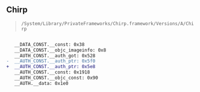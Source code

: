 ## Chirp

> `/System/Library/PrivateFrameworks/Chirp.framework/Versions/A/Chirp`

```diff

   __DATA_CONST.__const: 0x38
   __DATA_CONST.__objc_imageinfo: 0x8
   __AUTH_CONST.__auth_got: 0x528
-  __AUTH_CONST.__auth_ptr: 0x5f0
+  __AUTH_CONST.__auth_ptr: 0x5e8
   __AUTH_CONST.__const: 0x1918
   __AUTH_CONST.__objc_const: 0x90
   __AUTH.__data: 0x1e0

```
